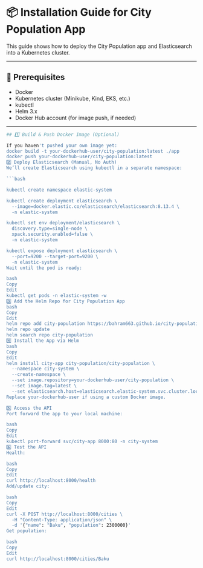 # 📦 Installation Guide for City Population App

This guide shows how to deploy the City Population app and Elasticsearch into a Kubernetes cluster.

---

## 🧱 Prerequisites

- Docker
- Kubernetes cluster (Minikube, Kind, EKS, etc.)
- kubectl
- Helm 3.x
- Docker Hub account (for image push, if needed)

---

```bash
## 1️⃣ Build & Push Docker Image (Optional)

If you haven't pushed your own image yet:
docker build -t your-dockerhub-user/city-population:latest ./app
docker push your-dockerhub-user/city-population:latest
2️⃣ Deploy Elasticsearch (Manual, No Auth)
We’ll create Elasticsearch using kubectl in a separate namespace:

```bash

kubectl create namespace elastic-system

kubectl create deployment elasticsearch \
  --image=docker.elastic.co/elasticsearch/elasticsearch:8.13.4 \
  -n elastic-system

kubectl set env deployment/elasticsearch \
  discovery.type=single-node \
  xpack.security.enabled=false \
  -n elastic-system

kubectl expose deployment elasticsearch \
  --port=9200 --target-port=9200 \
  -n elastic-system
Wait until the pod is ready:

bash
Copy
Edit
kubectl get pods -n elastic-system -w
3️⃣ Add the Helm Repo for City Population App
bash
Copy
Edit
helm repo add city-population https://bahram663.github.io/city-population/charts
helm repo update
helm search repo city-population
4️⃣ Install the App via Helm
bash
Copy
Edit
helm install city-app city-population/city-population \
  --namespace city-system \
  --create-namespace \
  --set image.repository=your-dockerhub-user/city-population \
  --set image.tag=latest \
  --set elasticsearch.host=elasticsearch.elastic-system.svc.cluster.local
Replace your-dockerhub-user if using a custom Docker image.

5️⃣ Access the API
Port forward the app to your local machine:

bash
Copy
Edit
kubectl port-forward svc/city-app 8000:80 -n city-system
6️⃣ Test the API
Health:

bash
Copy
Edit
curl http://localhost:8000/health
Add/update city:

bash
Copy
Edit
curl -X POST http://localhost:8000/cities \
  -H "Content-Type: application/json" \
  -d '{"name": "Baku", "population": 2300000}'
Get population:

bash
Copy
Edit
curl http://localhost:8000/cities/Baku

